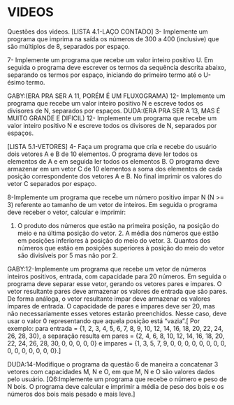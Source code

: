 # VIDEOS

Questões dos videos.
[LISTA 4.1-LAÇO CONTADO]
3- Implemente um programa que imprima na saída os números de 300 a 400 (inclusive) que são múltiplos de 8, separados por espaço.

7- Implemente um programa que recebe um valor inteiro positivo U. Em seguida o programa deve escrever os termos da sequência descrita abaixo, separando os termos por espaço, iniciando do primeiro termo até o U-ésimo termo.

GABY:(ERA PRA SER A 11, PORÉM É UM FLUXOGRAMA) 12- Implemente um programa que recebe um valor inteiro positivo N e escreve todos os divisores de N, separados por espaços.
DUDA:(ERA PRA SER A 13, MAS É MUITO GRANDE E DIFICIL) 12- Implemente um programa que recebe um valor inteiro positivo N e escreve todos os divisores de N, separados por espaços.

[LISTA 5.1-VETORES]
4- Faça um programa que cria e recebe do usuário dois vetores A e B de 10 elementos. O programa deve ler todos os elementos de A e em seguida ler todos os elementos B. O programa deve armazenar em um vetor C de 10 elementos a soma dos elementos de cada posição correspondente dos vetores A e B. No final imprimir os valores do vetor C separados por espaço.

8-Implemente um programa que recebe um número positivo ímpar N (N >= 3) referente ao tamanho de um vetor de inteiros. Em seguida o programa deve receber o vetor, calcular e imprimir:
  1. O produto dos números que estão na primeira posição, na posição do meio e na última
  posição do vetor.
    2. A média dos números que estão em posições inferiores à posição do meio do vetor.
        3. Quantos dos números que estão em posições superiores à posição do meio do vetor
        são divisíveis por 5 mas não por 2.
        
 GABY:12-Implemente um programa que recebe um vetor de números inteiros positivos, entrada, com capacidade para 20 números. Em seguida o programa deve separar esse vetor, gerando os vetores pares e impares. O vetor resultante pares deve armazenar os valores de entrada que são pares. De forma análoga, o vetor resultante impar deve armazenar os valores ímpares de entrada. O capacidade de pares e impares deve ser 20, mas não necessariamente esses vetores estarão preenchidos. Nesse caso, deve usar o valor 0 representando que aquela posição está “vazia”.[ Por exemplo: para entrada = {1, 2, 3, 4, 5, 6, 7, 8, 9, 10, 12, 14, 16, 18, 20, 22, 24, 26, 28, 30}, a separação resulta em pares = {2, 4, 6, 8, 10, 12, 14, 16, 18, 20, 22, 24, 26, 28, 30, 0, 0, 0, 0, 0} e impares = {1, 3, 5, 7, 9, 0, 0, 0, 0, 0, 0, 0, 0, 0, 0, 0, 0, 0, 0, 0}.]
 
 DUDA:14-Modifique o programa da questão 6 de maneira a concatenar 3 vetores com capacidades M, N e O, em que M, N e O são valores dados pelo usuário. [Q6:Implemente um programa que recebe o número e peso de N bois. O programa deve calcular e imprimir a média de peso dos bois e os números dos bois mais pesado e mais leve.]
